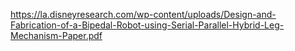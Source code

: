 https://la.disneyresearch.com/wp-content/uploads/Design-and-Fabrication-of-a-Bipedal-Robot-using-Serial-Parallel-Hybrid-Leg-Mechanism-Paper.pdf

